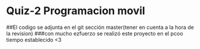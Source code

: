 # Quiz-2 Programacion movil
##El codigo se adjunta en el git sección master(tener en cuenta a la hora de la revision)
###con mucho ezfuerzo se realizó este proyecto en el pcoo tiempo establecido <3
